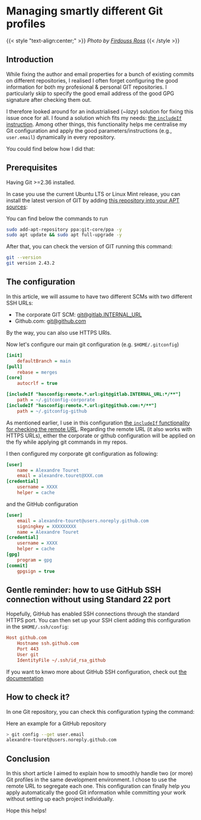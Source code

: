 # Managing smartly different Git profiles 

{{< style "text-align:center;" >}}
_Photo by [Firdouss Ross](https://unsplash.com/@firdoussross?utm_content=creditCopyText&utm_medium=referral&utm_source=unsplash)_
{{< /style >}}


## Introduction
While fixing the author and email properties for a bunch of existing commits on different repositories, I realised I often forget configuring the good information for both my profesional & personal GIT repositories.
I particularly skip to specify the good email address of the good GPG signature after checking them out.

I therefore looked around for an industrialised (_~lazy_) solution for fixing this issue once for all.
I found a solution which fits my needs: [the ``includeIf`` instruction](https://git-scm.com/docs/git-config#Documentation/git-config.txt-codehasconfigremoteurlcode).
Among other things, this functionality helps me centralise my Git configuration and apply the good parameters/instructions (e.g., ``user.email``) dynamically in every repository.

You could find below how I did that:

## Prerequisites

Having Git >=2.36 installed.

In case you use the current Ubuntu LTS or Linux Mint release, you can install the latest version of GIT by adding [this repository into your APT sources](https://launchpad.net/~git-core/+archive/ubuntu/ppa?ref=itsfoss.com):

You can find below the commands to run
```bash
sudo add-apt-repository ppa:git-core/ppa -y
sudo apt update && sudo apt full-upgrade -y
```

After that, you can check the version of GIT running this command:

```bash
git --version
git version 2.43.2
```

## The configuration
In this article, we will assume to have two different SCMs with two different SSH URLs:
* The corporate GIT SCM: git@gitlab.INTERNAL_URL
* Github.com: git@github.com

By the way, you can also use HTTPS URls.

Now let's configure our main git configuration (e.g. ``$HOME/.gitconfig``)

```ini
[init]
	defaultBranch = main
[pull]
	rebase = merges
[core]
	autocrlf = true

[includeIf "hasconfig:remote.*.url:git@gitlab.INTERNAL_URL:*/**"]
    path = ~/.gitconfig-corporate
[includeIf "hasconfig:remote.*.url:git@github.com:*/**"]
	path = ~/.gitconfig-github
```

As mentioned earlier, I use in this configuration [the ``includeIf`` functionality for checking the remote URL](https://git-scm.com/docs/git-config#Documentation/git-config.txt-codehasconfigremoteurlcode).
Regarding the remote URL (it also works with HTTPS URLs), either the corporate or github configuration will be applied on the fly while applying git commands in my repos.

I then configured my corporate git configuration as following:

```ini
[user]
	name = Alexandre Touret
	email = alexandre.touret@XXX.com
[credential]
	username = XXXX
	helper = cache
```

and the GitHub configuration

```ini
[user]
  	email = alexandre-touret@users.noreply.github.com
	signingkey = XXXXXXXXX
	name = Alexandre Touret
[credential]
	username = XXXX
	helper = cache
[gpg]
	program = gpg
[commit]
	gpgsign = true
```


## Gentle reminder: how to use GitHub SSH connection without using Standard 22 port
Hopefully, GitHub has enabled SSH connections through the standard HTTPS port. 
You can then set up your SSH client adding this configuration in the ``$HOME/.ssh/config``:

```ini
Host github.com
    Hostname ssh.github.com
    Port 443
    User git
    IdentityFile ~/.ssh/id_rsa_github

``` 

If you want to knwo more about GitHub SSH configuration, check out [the documentation](https://docs.github.com/fr/authentication/connecting-to-github-with-ssh)

## How to check it?

In one Git repository, you can check this configuration typing the command:

Here an example for a GitHub repository

```bash
> git config --get user.email
alexandre-touret@users.noreply.github.com
```

## Conclusion
In this short article I aimed to explain how to smoothly handle two (or more) Git profiles in the same development environment.
I chose to use the remote URL to segregate each one.
This configuration can finally help you apply automatically the good Git information while committing your work without setting up each project individually.

Hope this helps!

